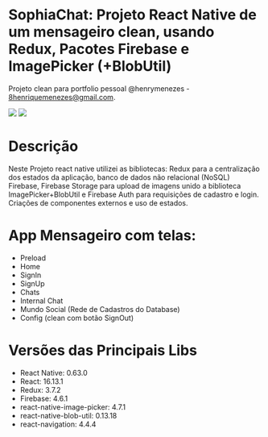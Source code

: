 # SophiaChat: Projeto React Native de um mensageiro clean, usando Redux, Pacotes Firebase e ImagePicker (+BlobUtil) 
Projeto clean para portfolio pessoal @henrymenezes - 8henriquemenezes@gmail.com.

<img src="https://sophiaraquel.store/github/BACK2.png">
<img src="https://sophiaraquel.store/github/BACK1.png">

# Descrição
Neste Projeto react native utilizei as bibliotecas: Redux para a centralização dos estados da aplicação, banco de dados não relacional (NoSQL) Firebase, Firebase Storage para upload de imagens unido a biblioteca ImagePicker+BlobUtil e Firebase Auth para requisições de cadastro e login. Criações de componentes externos e uso de estados.

# App Mensageiro com telas:
- Preload
- Home
- SignIn
- SignUp
- Chats
- Internal Chat
- Mundo Social (Rede de Cadastros do Database)
- Config (clean com botão SignOut)

# Versões das Principais Libs
- React Native: 0.63.0
- React: 16.13.1
- Redux: 3.7.2
- Firebase: 4.6.1
- react-native-image-picker: 4.7.1
- react-native-blob-util: 0.13.18
- react-navigation: 4.4.4
